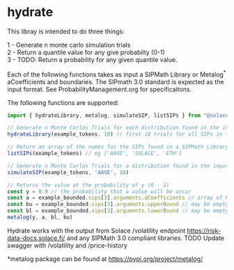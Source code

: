 # hydrate

This libray is intended to do three things:

1 - Generate n monte carlo simulation trials  
2 - Return a quantile value for any give probabilty (0-1)  
3 - TODO: Return a probability for any given quantile value.  

Each of the following functions takes as input a SIPMath Library or Metalog<sup>*</sup> aCoefficients and boundaries.
The SIPmath 3.0 standard is expected as the input format. See ProbabilityManagement.org for specificaitons.
 

The following functions are supported:
```js
import { hydrateLibrary, metalog, simulateSIP, listSIPs } from "@solace-fi/hydrate"

// Generate n Monte Carlos Trials for each distribution found in the input SIPMath 'library'
hydrateLibrary(example_tokens, 10) // first 10 trials for all SIPs in the library

// Return an array of the names for the SIPs found in a SIPMath Library
listSIPs(example_tokens) // eg ['AAVE', 'SOLACE', 'ETH']

// Generate n Monte Carlos Trials for a distribution found in the input SIPMath 'library'
simulateSIP(example_tokens, 'AAVE', 10)

// Returns the value at the probability of y (0 - 1) 
const y = 0.9 // the probability that a value will be occur
const a = example_bounded.sips[3].arguments.aCoefficients // array of Metalog aCoefficients 
const bu = example_bounded.sips[3].arguments.upperBound // may be empty string
const bl = example_bounded.sips[3].arguments.lowerBound // may be empty string
metalog(y, a, bl, bu)
```

Hydrate works with the output from Solace /volatility endpoint https://risk-data-docs.solace.fi/ and any SIPMath 3.0 compliant libraries.
TODO Update swagger with /volatility and /price-history

*metalog package can be found at https://pypi.org/project/metalog/
